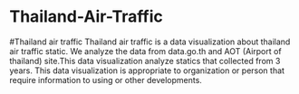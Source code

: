 # Thailand-Air-Traffic
#Thailand air traffic
Thailand air traffic is a data visualization about thailand air traffic static. We analyze the data from data.go.th and AOT (Airport of thailand) site.This data visualization analyze statics that collected from 3 years. This data visualization is appropriate to organization or person that require information to using or other developments.
